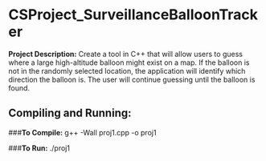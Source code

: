# CSProject_SurveillanceBalloonTracker
**Project Description:** Create a tool in C++ that will allow users to guess where a large high-altitude balloon might exist on a map. If the balloon is not in the randomly selected location, the application will identify which direction the balloon is. The user will continue guessing until the balloon is found.

## Compiling and Running: 

###**To Compile:** g++ -Wall proj1.cpp -o proj1

###**To Run:** ./proj1
